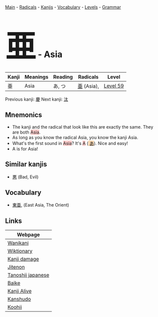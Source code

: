 <style> bigfont {font-size: 100px}</style>
[Main](../index.md) -
[Radicals](../radicals.md) -
[Kanjis](../kanjis.md) -
[Vocabulary](../vocabulary.md) -
[Levels](../levels.md) -
[Grammar](../grammar.md)
# <bigfont> 亜</bigfont> - Asia 

| Kanji | Meanings | Reading | Radicals | Level |
| --- | --- | --- | --- | --- |
| 亜 | Asia | あ, つ | [亜](../radicals/亜.md) (Asia),  | [Level 59](../levels/wk_level59.md) |

Previous kanji: [慶](慶.md) Next kanji: [汰](汰.md) 

## Mnemonics
 * The kanji and the radical that look like this are exactly the same. They are both <span style="background-color:#ffcccb"> Asia</span>.
* As long as you know the radical Asia, you know the kanji Asia.
* What's the first sound in <span style="background-color:#ffcccb"> Asia</span>? It's <span style="background-color:#ffcccb"> A</span> (<span style="background-color:#fed8b1"> [あ](https://jisho.org/search/あ)</span>). Nice and easy!
* A is for Asia!


## Similar kanjis
 * [悪](悪.md) (Bad, Evil)


## Vocabulary
 * [東亜](../vocabulary/亜.md), (East Asia, The Orient)



## Links 

| Webpage |
| --- |
| [Wanikani          ](https://www.wanikani.com/kanji/亜) |
| [Wiktionary        ](https://en.wiktionary.org/wiki/亜) |
| [Kanji damage      ](http://www.kanjidamage.com/kanji/search?utf8=✓&q=亜) |
| [Jitenon           ](https://jitenon.com/kanji/亜) |
| [Tanoshii japanese ](https://www.tanoshiijapanese.com/dictionary/kanji.cfm?k=亜) |
| [Baike             ](https://baike.baidu.com/item/亜) |
| [Kanji Alive       ](https://app.kanjialive.com/亜) |
| [Kanshudo          ](https://www.kanshudo.com/searchmn?q=亜) |
| [Koohii            ](https://kanji.koohii.com/study/kanji/亜) |
